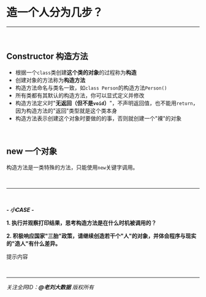 # 造一个人分为几步？

---

<br>

## Constructor 构造方法

- 根据一个`class`类创建**这个类的对象**的过程称为**构造**
- 创建对象的方法称为**构造方法**
- 构造方法命名与类名一致，如`class Person`的构造方法`Person()`
- 所有类都有其默认的构造方法，你可以显式定义并修改
- 构造方法定义时"**无返回（但不是`void`）**"，不声明返回值，也不能用`return`，因为构造方法的"返回"类型就是这个类本身
- 构造方法表示创建这个对象时要做的的事，否则就创建一个"裸"的对象

<br>

## new 一个对象

构造方法是一类特殊的方法，只能使用`new`关键字调用。

<br>

---

<br>

***- 小CASE -***

**1. 执行并观察打印结果，思考构造方法是在什么时机被调用的？**

**2. 积极响应国家"三胎"政策，请继续创造若干个"人"的对象，并体会程序与现实的"造人"有什么差异。**

<div class="hint">

提示内容

</div>

<br>

---

_关注全网ID：**@老刘大数据** 版权所有_
